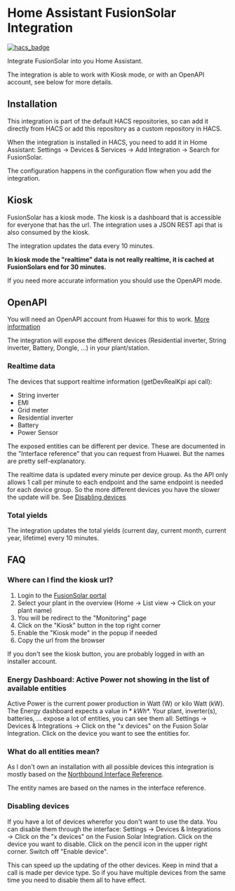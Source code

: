 # Home Assistant FusionSolar Integration

[![hacs_badge](https://img.shields.io/badge/HACS-Default-41BDF5.svg)](https://github.com/hacs/integration)

Integrate FusionSolar into you Home Assistant.

The integration is able to work with Kiosk mode, or with an OpenAPI account, see below for more details.

## Installation

This integration is part of the default HACS repositories, so can add it directly from HACS or add this repository as a
custom repository in HACS.

When the integration is installed in HACS, you need to add it in Home Assistant: Settings → Devices & Services → Add
Integration → Search for FusionSolar.

The configuration happens in the configuration flow when you add the integration.

## Kiosk

FusionSolar has a kiosk mode. The kiosk is a dashboard that is accessible for everyone that has the url.
The integration uses a JSON REST api that is also consumed by the kiosk.

The integration updates the data every 10 minutes.

**In kiosk mode the "realtime" data is not really realtime, it is cached at FusionSolars end for 30 minutes.**

If you need more accurate information you should use the OpenAPI mode.

## OpenAPI

You will need an OpenAPI account from Huawei for this to
work. [More information](https://forum.huawei.com/enterprise/en/communicate-with-fusionsolar-through-an-openapi-account/thread/591478-100027)

The integration will expose the different devices (Residential inverter, String inverter, Battery, Dongle, ...) in
your plant/station.

### Realtime data

The devices that support realtime information (getDevRealKpi api call):

* String inverter
* EMI
* Grid meter
* Residential inverter
* Battery
* Power Sensor

The exposed entities can be different per device. These are documented in the "Interface reference" that you can
request from Huawei. But the names are pretty self-explanatory.

The realtime data is updated every minute per device group. As the API only allows 1 call per minute to each
endpoint and the same endpoint is needed for each device group. So the more different devices you have the slower
the update will be. See [Disabling devices](#disabling-devices)

### Total yields

The integration updates the total yields (current day, current month, current year, lifetime) every 10 minutes.

## FAQ

### Where can I find the kiosk url?

1. Login to the [FusionSolar portal](https://eu5.fusionsolar.huawei.com/)
2. Select your plant in the overview (Home → List view → Click on your plant name)
3. You will be redirect to the "Monitoring" page
4. Click on the "Kiosk" button in the top right corner
5. Enable the "Kiosk mode" in the popup if needed
6. Copy the url from the browser

If you don't see the kiosk button, you are probably logged in with an installer account.

### Energy Dashboard: Active Power not showing in the list of available entities

Active Power is the current power production in Watt (W) or kilo Watt (kW). The Energy dashboard expects a value in *
*kWh**.
Your plant, inverter(s), batteries, ... expose a lot of entities, you can see them all: Settings → Devices &
Integrations → Click on the "x devices" on the Fusion Solar Integration. Click on the device you want to see the
entities for.

### What do all entities mean?

As I don't own an installation with all possible devices this integration is mostly based on
the [Northbound Interface Reference](/docs/smartpvms-v500r007c00-northbound-interface-reference.pdf).

The entity names are based on the names in the interface reference.

### Disabling devices

If you have a lot of devices wherefor you don't want to use the data. You can disable them through the interface:
Settings → Devices & Integrations → Click on the "x devices" on the Fusion Solar Integration. Click on the device you
want to disable. Click on the pencil icon in the upper right corner. Switch off "Enable device".

This can speed up the updating of the other devices. Keep in mind that a call is made per device type. So if you have
multiple devices from the same time you need to disable them all to have effect.
